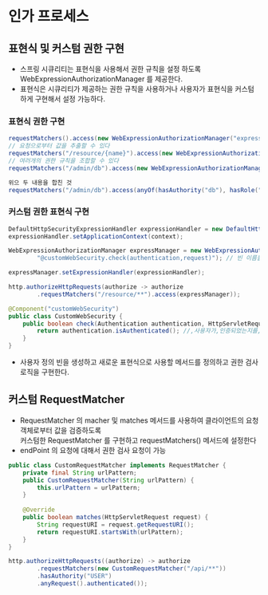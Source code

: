 # 인가 프로세스

## 표현식 및 커스텀 권한 구현
- 스프링 시큐리티는 표현식을 사용해서 권한 규칙을 설정 하도록 WebExpressionAuthorizationManager 를 제공한다.
- 표현식은 시큐리티가 제공하는 권한 규칙을 사용하거나 사용자가 표현식을 커스텀 하게 구현해서 설정 가능하다.

### 표현식 권한 구현
```java
requestMatchers().access(new WebExpressionAuthorizationManager("expression"));
// 요청으로부터 값을 추출할 수 있다
requestMatchers("/resource/{name}").access(new WebExpressionAuthorizationManager("#name == authentication.name")
// 여러개의 권한 규칙을 조합할 수 있다
requestMatchers("/admin/db").access(new WebExpressionAuthorizationManager("hasAuthority('DB') or hasRole('ADMIN')"))

위으 두 내용을 합친 것
requestMatchers("/admin/db").access(anyOf(hasAuthority("db"), hasRole("ADMIN")))
```

### 커스텀 권한 표현식 구현
```java
DefaultHttpSecurityExpressionHandler expressionHandler = new DefaultHttpSecurityExpressionHandler();
expressionHandler.setApplicationContext(context);

WebExpressionAuthorizationManager expressManager = new WebExpressionAuthorizationManager(
        "@customWebSecurity.check(authentication,request)"); // 빈 이름을 참조하여 접근 제어

expressManager.setExpressionHandler(expressionHandler);

http.authorizeHttpRequests(authorize -> authorize
        .requestMatchers("/resource/**").access(expressManager));
```
```java
@Component("customWebSecurity")
public class CustomWebSecurity {
    public boolean check(Authentication authentication, HttpServletRequest request) {
        return authentication.isAuthenticated(); //,사용자가,인증되었는지를,검사
    }
}
```
- 사용자 정의 빈을 생성하고 새로운 표현식으로 사용할 메서드를 정의하고 권한 검사 로직을 구현한다.

## 커스텀 RequestMatcher
- RequestMatcher 의 macher 및 matches 메서드를 사용하여 클라이언트의 요청객체로부터 값을 검증하도록   
  커스텀한 RequestMatcher 를 구현하고 requestMatchers() 메서드에 설정한다
- endPoint 의 요청에 대해서 권한 검사 요청이 가능
```java
public class CustomRequestMatcher implements RequestMatcher {
    private final String urlPattern;
    public CustomRequestMatcher(String urlPattern) {
        this.urlPattern = urlPattern;
    }
    
    @Override
    public boolean matches(HttpServletRequest request) {
        String requestURI = request.getRequestURI();
        return requestURI.startsWith(urlPattern);
    }
}
```
```java
http.authorizeHttpRequests((authorize) -> authorize
        .requestMatchers(new CustomRequestMatcher("/api/**"))
        .hasAuthority("USER")
        .anyRequest().authenticated());
```